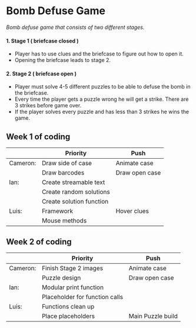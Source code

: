# Bomb Defuse Game
*Bomb defuse game that consists of two different stages.*
#### 1. Stage 1 ( briefcase closed )

  * Player has to use clues and the briefcase to figure out how to open it.  
  * Opening the briefcase leads to stage 2. 
  
#### 2. Stage 2 ( briefcase open )

  * Player must solve 4-5 different puzzles to be able to defuse the bomb in the briefcase.  
  * Every time the player gets a puzzle wrong he will get a strike. There are 3 strikes before game over.  
  * If the player solves every puzzle and has less than 3 strikes he wins the game.
  
## Week 1 of coding
|          | Priority 								| Push|
|--------- |--------- 								|---- |
|Cameron:  |Draw side of case						|Animate case  
|          |Draw barcodes							|Draw open case
|Ian:      |Create streamable text              	|         
|          |Create random solutions             	|         
|          |Create solution function            	|              
|Luis:     |Framework                           	|Hover clues
|          |Mouse methods                       	|    

## Week 2 of coding
|          | Priority 								| Push|
|--------- |--------- 								|---- |
|Cameron:  |Finish Stage 2 images  |Animate case  
|          |Puzzle design         |Draw open case
|Ian:      |Modular print function|      
|          |Placeholder for function calls      	|               
|Luis:     |Functions clean up                   | 
|          |Place placeholders                   | Main Puzzle build

